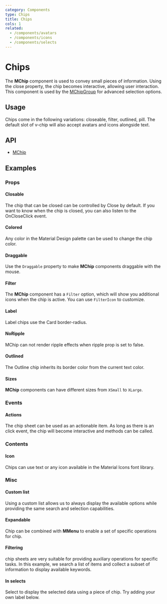 ```yaml
---
category: Components
type: Chips
title: Chips
cols: 1
related:
  - /components/avatars
  - /components/icons
  - /components/selects
---
```


# Chips

The **MChip** component is used to convey small pieces of information. Using the close property, the chip becomes
interactive, allowing user interaction. This component is used by the [MChipGroup](/components/chip-groups) for advanced selection options.

## Usage

Chips come in the following variations: closeable, filter, outlined, pill. The default slot of v-chip will also accept avatars and icons alongside text.

<chips-usage></chips-usage>

## API

- [MChip](/api/MChip)

## Examples

### Props

#### Closable

The chip that can be closed can be controlled by Close by default. If you want to know when the chip is closed, you can also listen to the OnCloseClick event.

<example file="" />

#### Colored

Any color in the Material Design palette can be used to change the chip color.

<example file="" />

#### Draggable

Use the `Draggable` property to make **MChip** components draggable with the mouse.

<example file="" />

#### Filter

The **MChip** component has a `Filter` option, which will show you additional icons when the chip is active. You can use `FilterIcon` to customize.

<example file="" />

#### Label

Label chips use the Card border-radius.

<example file="" />

#### NoRipple

MChip can not render ripple effects when ripple prop is set to false.

<example file="" />

#### Outlined

The Outline chip inherits its border color from the current text color.

<example file="" />

#### Sizes

**MChip**  components can have different sizes from `XSmall` to `XLarge`.

<example file="" />

### Events

#### Actions

The chip sheet can be used as an actionable item. As long as there is an click event, the chip will become interactive and methods can be called.

<example file="" />

### Contents

#### Icon

Chips can use text or any icon available in the Material Icons font library.

<example file="" />

### Misc

#### Custom list

Using a custom list allows us to always display the available options while providing the same search and selection capabilities.

<example file="" />

#### Expandable

Chip can be combined with **MMenu** to enable a set of specific operations for chip.

<example file="" />

#### Filtering

chip sheets are very suitable for providing auxiliary operations for specific tasks. In this example, we search a list of items and collect a subset of information to display available keywords.

<example file="" />

#### In selects

Select to display the selected data using a piece of chip. Try adding your own label below.

<example file="" />



